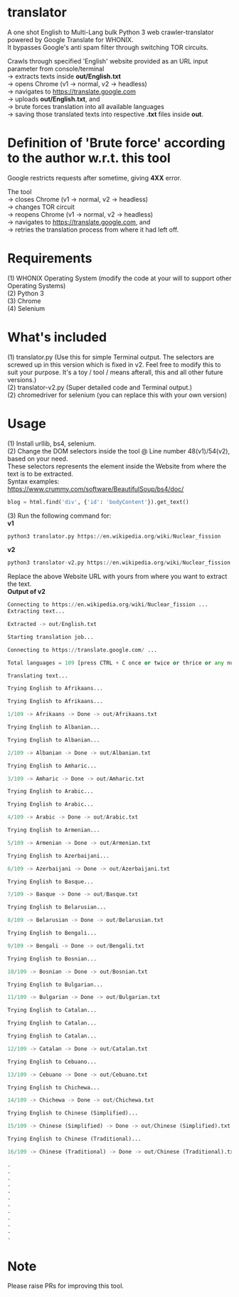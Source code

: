# translator
A one shot English to Multi-Lang bulk Python 3 web crawler-translator powered by Google Translate for WHONIX.  
It bypasses Google's anti spam filter through switching TOR circuits.  

Crawls through specified 'English' website provided as an URL input parameter from console/terminal  
-> extracts texts inside **out/English.txt**  
-> opens Chrome (v1 -> normal, v2 -> headless)  
-> navigates to https://translate.google.com  
-> uploads **out/English.txt**, and  
-> brute forces translation into all available languages  
-> saving those translated texts into respective **.txt** files inside **out**.
# Definition of 'Brute force' according to the author w.r.t. this tool
Google restricts requests after sometime, giving **4XX** error.  

The tool  
-> closes Chrome (v1 -> normal, v2 -> headless)  
-> changes TOR circuit  
-> reopens Chrome (v1 -> normal, v2 -> headless)  
-> navigates to https://translate.google.com, and  
-> retries the translation process from where it had left off.
# Requirements
(1) WHONIX Operating System (modify the code at your will to support other Operating Systems)  
(2) Python 3  
(3) Chrome  
(4) Selenium
# What's included
(1) translator.py (Use this for simple Terminal output. The selectors are screwed up in this version which is fixed in v2. Feel free to modify this to suit your purpose. It's a toy / tool / means afterall, this and all other future versions.)  
(2) translator-v2.py (Super detailed code and Terminal output.)  
(2) chromedriver for selenium (you can replace this with your own version)
# Usage
(1) Install urllib, bs4, selenium.  
(2) Change the DOM selectors inside the tool @ Line number 48(v1)/54(v2), based on your need.  
These selectors represents the element inside the Website from where the text is to be extracted.  
Syntax examples: https://www.crummy.com/software/BeautifulSoup/bs4/doc/
```python
blog = html.find('div', {'id': 'bodyContent'}).get_text()
```
(3) Run the following command for:  
**v1**
```python
python3 translator.py https://en.wikipedia.org/wiki/Nuclear_fission
```
**v2**
```python
python3 translator-v2.py https://en.wikipedia.org/wiki/Nuclear_fission
```
Replace the above Website URL with yours from where you want to extract the text.  
**Output of v2**
```python
Connecting to https://en.wikipedia.org/wiki/Nuclear_fission ...
Extracting text...

Extracted -> out/English.txt

Starting translation job...

Connecting to https://translate.google.com/ ...

Total languages = 109 [press CTRL + C once or twice or thrice or any number of times you like to press to quit anytime]

Translating text...

Trying English to Afrikaans...

Trying English to Afrikaans...

1/109 -> Afrikaans -> Done -> out/Afrikaans.txt

Trying English to Albanian...

Trying English to Albanian...

2/109 -> Albanian -> Done -> out/Albanian.txt

Trying English to Amharic...

3/109 -> Amharic -> Done -> out/Amharic.txt

Trying English to Arabic...

Trying English to Arabic...

4/109 -> Arabic -> Done -> out/Arabic.txt

Trying English to Armenian...

5/109 -> Armenian -> Done -> out/Armenian.txt

Trying English to Azerbaijani...

6/109 -> Azerbaijani -> Done -> out/Azerbaijani.txt

Trying English to Basque...

7/109 -> Basque -> Done -> out/Basque.txt

Trying English to Belarusian...

8/109 -> Belarusian -> Done -> out/Belarusian.txt

Trying English to Bengali...

9/109 -> Bengali -> Done -> out/Bengali.txt

Trying English to Bosnian...

10/109 -> Bosnian -> Done -> out/Bosnian.txt

Trying English to Bulgarian...

11/109 -> Bulgarian -> Done -> out/Bulgarian.txt

Trying English to Catalan...

Trying English to Catalan...

Trying English to Catalan...

12/109 -> Catalan -> Done -> out/Catalan.txt

Trying English to Cebuano...

13/109 -> Cebuano -> Done -> out/Cebuano.txt

Trying English to Chichewa...

14/109 -> Chichewa -> Done -> out/Chichewa.txt

Trying English to Chinese (Simplified)...

15/109 -> Chinese (Simplified) -> Done -> out/Chinese (Simplified).txt

Trying English to Chinese (Traditional)...

16/109 -> Chinese (Traditional) -> Done -> out/Chinese (Traditional).txt

.
.
.
.
.
.
.
.
.
.
.
.
```
# Note
Please raise PRs for improving this tool.
